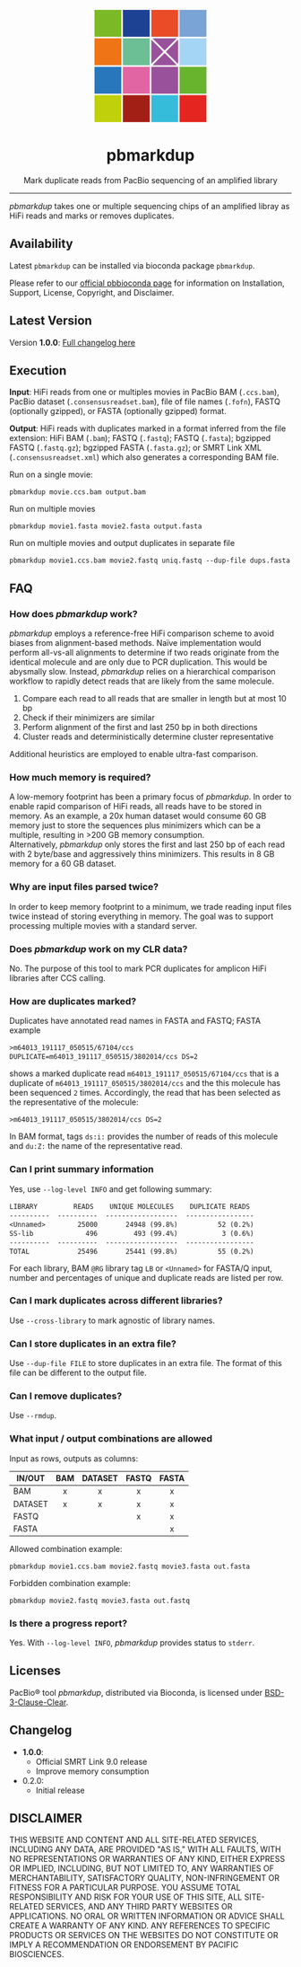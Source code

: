 <p align="center">
  <img src="img/pbmarkdup-logo.png" alt="CCS logo" width="200px"/>
</p>
<h1 align="center">pbmarkdup</h1>
<p align="center">Mark duplicate reads from PacBio sequencing of an amplified library</p>

***

_pbmarkdup_ takes one or multiple sequencing chips of an amplified libray as
HiFi reads and marks or removes duplicates.

## Availability
Latest `pbmarkdup` can be installed via bioconda package `pbmarkdup`.

Please refer to our [official pbbioconda page](https://github.com/PacificBiosciences/pbbioconda)
for information on Installation, Support, License, Copyright, and Disclaimer.

## Latest Version
Version **1.0.0**: [Full changelog here](#changelog)

## Execution
**Input**: HiFi reads from one or multiples movies in PacBio BAM (`.ccs.bam`),
PacBio dataset (`.consensusreadset.bam`), file of file names (`.fofn`),
FASTQ (optionally gzipped), or FASTA (optionally gzipped) format.

**Output**: HiFi reads with duplicates marked in a format inferred from the
file extension: HiFi BAM (`.bam`); FASTQ (`.fastq`); FASTQ (`.fasta`);
bgzipped FASTQ (`.fastq.gz`); bgzipped FASTA (`.fasta.gz`); or SMRT Link XML
(`.consensusreadset.xml`) which also generates a corresponding BAM file.

Run on a single movie:

    pbmarkdup movie.ccs.bam output.bam

Run on multiple movies

    pbmarkdup movie1.fasta movie2.fasta output.fasta

Run on multiple movies and output duplicates in separate file

    pbmarkdup movie1.ccs.bam movie2.fastq uniq.fastq --dup-file dups.fasta

## FAQ

### How does _pbmarkdup_ work?
_pbmarkdup_ employs a reference-free HiFi comparison scheme to avoid biases
from alignment-based methods.
Naïve implementation would perform all-vs-all alignments to determine if two
reads originate from the identical molecule and are only due to PCR duplication.
This would be abysmally slow.
Instead, _pbmarkdup_ relies on a hierarchical comparison workflow to rapidly
detect reads that are likely from the same molecule.

1) Compare each read to all reads that are smaller in length but at most 10 bp
2) Check if their minimizers are similar
3) Perform alignment of the first and last 250 bp in both directions
4) Cluster reads and deterministically determine cluster representative

Additional heuristics are employed to enable ultra-fast comparison.

### How much memory is required?
A low-memory footprint has been a primary focus of _pbmarkdup_. In order to
enable rapid comparison of HiFi reads, all reads have to be stored in memory.
As an example, a 20x human dataset would consume 60 GB memory just to store the
sequences plus minimizers which can be a multiple, resulting in >200 GB memory
consumption.\
Alternatively, _pbmarkdup_ only stores the first and last 250 bp of each read
with 2 byte/base and aggressively thins minimizers. This results in 8 GB memory
for a 60 GB dataset.

### Why are input files parsed twice?
In order to keep memory footprint to a minimum, we trade reading input files
twice instead of storing everything in memory. The goal was to support
processing multiple movies with a standard server.

### Does _pbmarkdup_ work on my CLR data?
No. The purpose of this tool to mark PCR duplicates for amplicon HiFi libraries
after CCS calling.

### How are duplicates marked?
Duplicates have annotated read names in FASTA and FASTQ; FASTA example

    >m64013_191117_050515/67104/ccs DUPLICATE=m64013_191117_050515/3802014/ccs DS=2

shows a marked duplicate read `m64013_191117_050515/67104/ccs` that is a duplicate
of `m64013_191117_050515/3802014/ccs` and the this molecule has been sequenced
`2` times. Accordingly, the read that has been selected as the representative
of the molecule:

    >m64013_191117_050515/3802014/ccs DS=2

In BAM format, tags `ds:i:` provides the number of reads of this molecule and
`du:Z:` the name of the representative read.

### Can I print summary information
Yes, use `--log-level INFO` and get following summary:

```
LIBRARY         READS    UNIQUE MOLECULES    DUPLICATE READS
----------  ----------  ------------------  -----------------
<Unnamed>        25000       24948 (99.8%)          52 (0.2%)
SS-lib             496         493 (99.4%)           3 (0.6%)
----------  ----------  ------------------  -----------------
TOTAL            25496       25441 (99.8%)          55 (0.2%)
```

For each library, BAM `@RG` library tag `LB` or `<Unnamed>` for FASTA/Q input,
number and percentages of unique and duplicate reads are listed per row.

### Can I mark duplicates across different libraries?
Use `--cross-library` to mark agnostic of library names.

### Can I store duplicates in an extra file?
Use `--dup-file FILE` to store duplicates in an extra file. The format of this
file can be different to the output file.

### Can I remove duplicates?
Use `--rmdup`.

### What input / output combinations are allowed

Input as rows, outputs as columns:

| IN/OUT  | BAM | DATASET | FASTQ | FASTA |
| ------- | :-: | :-----: | :---: | :---: |
| BAM     | x   | x       | x     | x     |
| DATASET | x   | x       | x     | x     |
| FASTQ   |     |         | x     | x     |
| FASTA   |     |         |       | x     |

Allowed combination example:

    pbmarkdup movie1.ccs.bam movie2.fastq movie3.fasta out.fasta

Forbidden combination example:

    pbmarkdup movie2.fastq movie3.fasta out.fastq

### Is there a progress report?
Yes. With `--log-level INFO`, _pbmarkdup_ provides status to `stderr`.

## Licenses
PacBio® tool _pbmarkdup_, distributed via Bioconda, is licensed under
[BSD-3-Clause-Clear](https://spdx.org/licenses/BSD-3-Clause-Clear.html).

## Changelog

 * **1.0.0**:
   * Official SMRT Link 9.0 release
   * Improve memory consumption
 * 0.2.0:
   * Initial release

## DISCLAIMER
THIS WEBSITE AND CONTENT AND ALL SITE-RELATED SERVICES, INCLUDING ANY DATA, ARE PROVIDED "AS IS," WITH ALL FAULTS, WITH NO REPRESENTATIONS OR WARRANTIES OF ANY KIND, EITHER EXPRESS OR IMPLIED, INCLUDING, BUT NOT LIMITED TO, ANY WARRANTIES OF MERCHANTABILITY, SATISFACTORY QUALITY, NON-INFRINGEMENT OR FITNESS FOR A PARTICULAR PURPOSE. YOU ASSUME TOTAL RESPONSIBILITY AND RISK FOR YOUR USE OF THIS SITE, ALL SITE-RELATED SERVICES, AND ANY THIRD PARTY WEBSITES OR APPLICATIONS. NO ORAL OR WRITTEN INFORMATION OR ADVICE SHALL CREATE A WARRANTY OF ANY KIND. ANY REFERENCES TO SPECIFIC PRODUCTS OR SERVICES ON THE WEBSITES DO NOT CONSTITUTE OR IMPLY A RECOMMENDATION OR ENDORSEMENT BY PACIFIC BIOSCIENCES.

